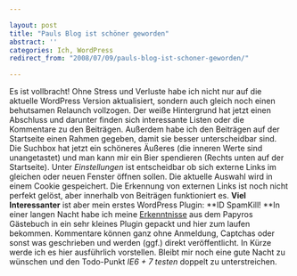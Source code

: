 ```yaml
---

layout: post
title: "Pauls Blog ist schöner geworden"
abstract: ''
categories: Ich, WordPress
redirect_from: "2008/07/09/pauls-blog-ist-schoner-geworden/"

---
```


[](http://blog.paul-lunow.de/wp-content/uploads/2008/07/bild-1.png "Die Wartungsarbeiten auf Pauls Blog sind vorbei!")
Es ist vollbracht! Ohne Stress und Verluste habe ich nicht nur auf die aktuelle WordPress Version aktualisiert, sondern auch gleich noch einen behutsamen Relaunch vollzogen.
Der weiße Hintergrund hat jetzt einen Abschluss und darunter finden sich interessante Listen oder die Kommentare zu den Beiträgen.
Außerdem habe ich den Beiträgen auf der Startseite einen Rahmen gegeben, damit sie besser unterscheidbar sind. Die Suchbox hat jetzt ein schöneres Äußeres (die inneren Werte sind unangetastet) und man kann mir ein Bier spendieren (Rechts unten auf der Startseite).
Unter _Einstellungen_ ist entscheidbar ob sich externe Links im gleichen oder neuen Fenster öffnen sollen. Die aktuelle Auswahl wird in einem Cookie gespeichert. Die Erkennung von externen Links ist noch nicht perfekt gelöst, aber innerhalb von Beiträgen funktioniert es.
**Viel Interessanter** ist aber mein erstes WordPress Plugin: **ID SpamKill! **In einer langen Nacht habe ich meine [Erkenntnisse](http://www.interaktionsdesigner.de/2008/05/14/spamschutz-ohne-kompromisse/ "Pauls Spamschutz für Gästebücher") aus dem Papyros Gästebuch in ein sehr kleines Plugin gepackt und hier zum laufen bekommen. Kommentare können ganz ohne Anmeldung, Captchas oder sonst was geschrieben und werden (ggf.) direkt veröffentlicht.
In Kürze werde ich es hier ausführlich vorstellen.
Bleibt mir noch eine gute Nacht zu wünschen und den Todo-Punkt _IE6 + 7 testen_ doppelt zu unterstreichen.